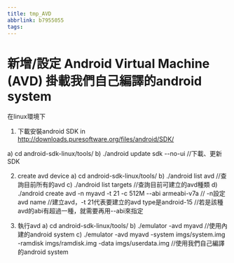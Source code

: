 ```yaml
---
title: tmp_AVD
abbrlink: b7955055
tags:
---
```

新增/設定 Android Virtual Machine (AVD) 掛載我們自己編譯的android system
===

在linux環境下
1. 下載安裝android SDK in http://downloads.puresoftware.org/files/android/SDK/

a) cd android-sdk-linux/tools/
b) ./android update sdk --no-ui //下載、更新SDK

2. create avd device
a) cd android-sdk-linux/tools/
b) ./android list avd      //查詢目前所有的avd
c) ./android list targets  //查詢目前可建立的avd種類
d) ./android create avd -n myavd -t 21 -c 512M --abi armeabi-v7a
   // -n設定avd name
   //建立avd，-t 21代表要建立的avd type是android-15
   //若是該種avd的abi有超過一種，就需要再用--abi來指定

3. 執行avd
a) cd android-sdk-linux/tools/
b) ./emulator -avd myavd  //使用內建的android system
c) ./emulator -avd myavd -system imgs/system.img -ramdisk imgs/ramdisk.img -data imgs/userdata.img
   //使用我們自己編譯的android system